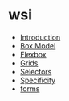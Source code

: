 # wsi
<ul>
<li><a href="intro/index.html">Introduction</a></li>
<li><a href="boxmodel/index.html">Box Model</a></li>
<li><a href="flexbox/index.html">Flexbox</a></li>
<li><a href="grid/index.html">Grids</a></li>
<li><a href="selectors/index.html">Selectors</a></li>
<li><a href="selectors/specificity.html">Specificity</a></li>
<li><a href="forms/index.html">forms</a></li>
</ul>
